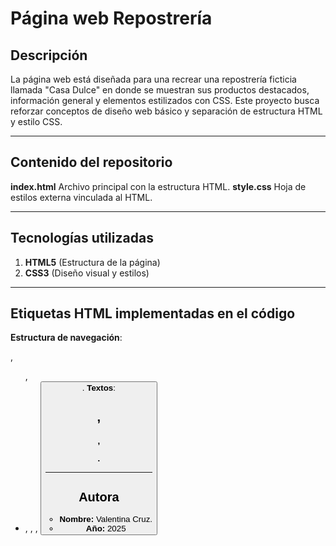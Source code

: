 # Página web Repostrería 
## Descripción
La página web está diseñada para una recrear una repostrería ficticia llamada "Casa Dulce" en donde se muestran sus productos destacados, información general y elementos estilizados con CSS.
Este proyecto busca reforzar conceptos de diseño web básico y separación de estructura HTML y estilo CSS.

---
## Contenido del repositorio
**index.html** Archivo principal con la estructura HTML.
**style.css** Hoja de estilos externa vinculada al HTML.

---
## Tecnologías utilizadas
1. **HTML5** (Estructura de la página)
2. **CSS3** (Diseño visual y estilos)
   
---
## Etiquetas HTML implementadas en el código
**Estructura de navegación**: <nav>, <ul>, <li>, <a>, <img>, <button>.
**Textos**: <h1>, <h4>, <p>.  

---
## Autora
- **Nombre:** Valentina Cruz.
- **Año:** 2025
